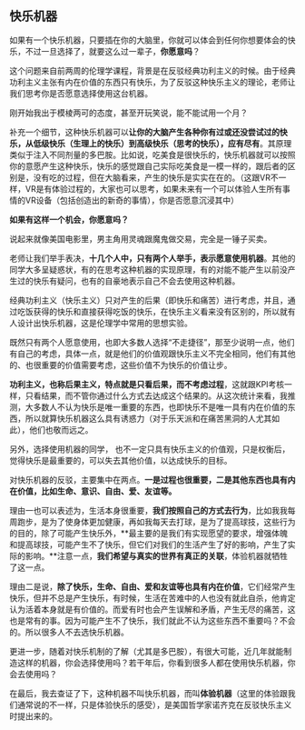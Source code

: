 ## 快乐机器

如果有一个快乐机器，只要插在你的大脑里，你就可以体会到任何你想要体会的快乐，不过一旦选择了，就要这么过一辈子，**你愿意吗**？

这个问题来自前两周的伦理学课程，背景是在反驳经典功利主义的时候。由于经典功利主义主张有内在价值的东西只有快乐，为了反驳这种快乐主义的理论，老师让我们思考你是否愿意选择使用这台机器。

刚开始我出于模棱两可的态度，甚至开玩笑说，能不能试用一个月？

补充一个细节，这种快乐机器可以**让你的大脑产生各种你有过或还没尝试过的快乐，从低级快乐（生理上的快乐）到高级快乐（思考的快乐），应有尽有**。其原理类似于注入不同剂量的多巴胺。比如说，吃美食是很快乐的，快乐机器就可以按照你的意愿产生这种快乐，快乐的感觉跟自己实际吃美食是一模一样的，跟后者的区别是，没有吃的过程，但在大脑看来，产生的快乐是实实在在的。（这跟VR不一样，VR是有体验过程的，大家也可以思考，如果未来有一个可以体验人生所有事情的VR设备（包括创造出的新奇的事情），你是否愿意沉浸其中）

**如果有这样一个机会，你愿意吗？**

说起来就像美国电影里，男主角用灵魂跟魔鬼做交易，完全是一锤子买卖。

老师让我们举手表决，**十几个人中，只有两个人举手，表示愿意使用机器**。其他的同学大多呈疑惑状，有的在思考这种机器的实现原理，有的对能不能产生以前没产生过的快乐有疑问，也有的自豪地表示自己不会去使用这种机器。

经典功利主义（快乐主义）只对产生的后果（即快乐和痛苦）进行考虑，并且，通过吃饭获得的快乐和直接获得吃饭的快乐，在快乐主义看来没有区别的，所以就有人设计出快乐机器，这是伦理学中常用的思想实验。

既然只有两个人愿意使用，也即大多数人选择“不走捷径”，那至少说明一点，他们有自己的考虑，具体一点，就是他们的价值观跟快乐主义不完全相同，他们有其他的、也很重要的价值需要考虑，这些价值不为快乐的价值让步。

**功利主义，也称后果主义，特点就是只看后果，而不考虑过程**，这就跟KPI考核一样，只看结果，而不管你通过什么方式去达成这个结果的。从这次统计来看，我推测，大多数人不认为快乐是唯一重要的东西，也即快乐不是唯一具有内在价值的东西，所以就算快乐机器这么具有诱惑力（对于乐天派和在痛苦黑洞的人尤其如此），他们也敬而远之。

另外，选择使用机器的同学， 也不一定只具有快乐主义的价值观，只是权衡后，觉得快乐是最重要的，可以失去其他价值，以达成快乐的目标。

对快乐机器的反驳，主要集中在两点。**一是过程也很重要，二是其他东西也具有内在价值，比如生命、意识、自由、爱、友谊等。**

理由一也可以表述为，生活本身很重要，**我们按照自己的方式去行为**，比如我我每周跑步，是为了使身体更加健康，再如我每天去打球，是为了提高球技，这些行为的目的，除了可能产生快乐外，**最主要的是我们有实现愿望的要求，增强体魄和提高球技，可能产生不了快乐，但它们对我们的生活产生了好的影响，产生了实际的影响。**注意一点，**我们希望与真实的世界有真正的关联**，体验机器就牺牲了这一点。

理由二是说，**除了快乐，生命、自由、爱和友谊等也具有内在价值**，它们经常产生快乐，但并不总是产生快乐，有时候，生活在苦难中的人也没有就此自杀，他肯定认为活着本身就是有价值的。而爱有时也会产生误解和矛盾，产生无尽的痛苦，这也是常有的事。因为可能产生不了快乐，我们就此不认为这些东西不重要吗？不会的。所以很多人不去选快乐机器。

更进一步，随着对快乐机制的了解（尤其是多巴胺），有很大可能，近几年就能制造这样的机器，你会选择使用吗？若干年后，你看到很多人都在使用快乐机器，你会去使用吗？

在最后，我去查证了下，这种机器不叫快乐机器，而叫**体验机器**（这里的体验跟我们通常说的不一样，只是体验快乐的感受），是美国哲学家诺齐克在反驳快乐主义时提出来的。